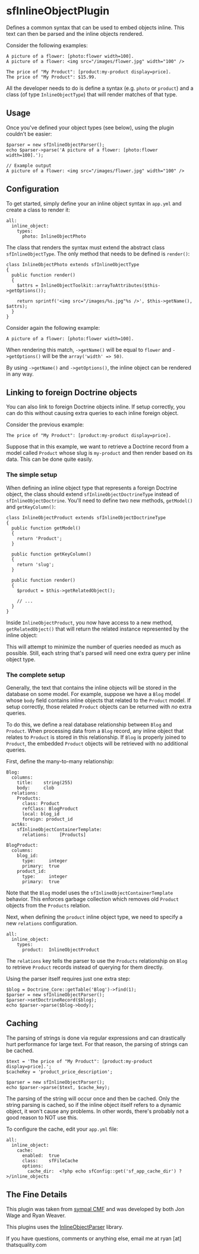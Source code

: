 sfInlineObjectPlugin
====================

Defines a common syntax that can be used to embed objects inline. This text
can then be parsed and the inline objects rendered.

Consider the following examples:

    A picture of a flower: [photo:flower width=100].
    A picture of a flower: <img src="/images/flower.jpg" width="100" />

    The price of "My Product": [product:my-product display=price].
    The price of "My Product": $15.99.

All the developer needs to do is define a syntax (e.g. `photo` or `product`)
and a class (of type `InlineObjectType`) that will render matches of that type.

Usage
-----

Once you've defined your object types (see below), using the plugin couldn't
be easier:

    $parser = new sfInlineObjectParser();
    echo $parser->parse('A picture of a flower: [photo:flower width=100].');
    
    // Example output
    A picture of a flower: <img src="/images/flower.jpg" width="100" />

Configuration
-------------

To get started, simply define your an inline object syntax in `app.yml` and
create a class to render it:

    all:
      inline_object:
        types:
          photo: InlineObjectPhoto

The class that renders the syntax must extend the abstract class `sfInlineObjectType`.
The only method that needs to be defined is `render()`:

    class InlineObjectPhoto extends sfInlineObjectType
    {
      public function render()
      {
        $attrs = InlineObjectToolkit::arrayToAttributes($this->getOptions());

        return sprintf('<img src="/images/%s.jpg"%s />', $this->getName(), $attrs);
      }
    }

Consider again the following example:

    A picture of a flower: [photo:flower width=100].

When rendering this match, `->getName()` will be equal to `flower` and
`->getOptions()` will be the `array('width' => 50)`.

By using `->getName()` and `->getOptions()`, the inline object can be
rendered in any way.

Linking to foreign Doctrine objects
-----------------------------------

You can also link to foreign Doctrine objects inline. If setup correctly,
you can do this without causing extra queries to each inline foreign object.

Consider the previous example:

    The price of "My Product": [product:my-product display=price].

Suppose that in this example, we want to retrieve a Doctrine record from
a model called `Product` whose slug is `my-product` and then render based
on its data. This can be done quite easily.

### The simple setup

When defining an inline object type that represents a foreign Doctrine object,
the class should extend `sfInlineObjectDoctrineType` instead of `sfInlineObjectDoctrine`.
You'll need to define two new methods, `getModel()` and `getKeyColumn()`:

    class InlineObjectProduct extends sfInlineObjectDoctrineType
    {
      public function getModel()
      {
        return 'Product';
      }
      
      public function getKeyColumn()
      {
        return 'slug';
      }
      
      public function render()
      {
        $product = $this->getRelatedObject();

        // ...
      }
    }

Inside `InlineObjectProduct`, you now have access to a new method, `getRelatedObject()`
that will return the related instance represented by the inline object:

This will attempt to minimize the number of queries needed as much as possible.
Still, each string that's parsed will need one extra query per inline object type.

### The complete setup

Generally, the text that contains the inline objects will be stored in the
database on some model. For example, suppose we have a `Blog` model whose
`body` field contains inline objects that related to the `Product` model.
If setup correctly, those related `Product` objects can be returned with
_no_ extra queries.

To do this, we define a real database relationship between `Blog` and
`Product`. When processing data from a `Blog` record, any inline object
that relates to `Product` is stored in this relationship. If `Blog` is
properly joined to `Product`, the embedded `Product` objects will be retrieved
with no additional queries.

First, define the many-to-many relationship:

    Blog:
      columns:
        title:    string(255)
        body:     clob
      relations:
        Products:
          class: Product
          refClass: BlogProduct
          local: blog_id
          foreign: product_id
      actAs:
        sfInlineObjectContainerTemplate:
          relations:    [Products]
    
    BlogProduct:
      columns:
        blog_id:
          type:     integer
          primary:  true
        product_id:
          type:     integer
          primary:  true

Note that the `Blog` model uses the `sfInlineObjectContainerTemplate` behavior.
This enforces garbage collection which removes old `Product` objects from the
`Products` relation.

Next, when defining the `product` inline object type, we need to specify
a new `relations` configuration.

    all:
      inline_object:
        types:
          product:  InlineObjectProduct

The `relations` key tells the parser to use the `Products` relationship
on `Blog` to retrieve `Product` records instead of querying for them directly.

Using the parser itself requires just one extra step:

    $blog = Doctrine_Core::getTable('Blog')->find(1);
    $parser = new sfInlineObjectParser();
    $parser->setDoctrineRecord($blog);
    echo $parser->parse($blog->body);

Caching
-------

The parsing of strings is done via regular expressions and can drastically
hurt performance for large text. For that reason, the parsing of strings
can be cached.

    $text = 'The price of "My Product": [product:my-product display=price].';
    $cacheKey = 'product_price_description';

    $parser = new sfInlineObjectParser();
    echo $parser->parse($text, $cache_key);

The parsing of the string will occur once and then be cached. Only the
string parsing is cached, so if the inline object itself refers to a dynamic
object, it won't cause any problems. In other words, there's probably not
a good reason to NOT use this.

To configure the cache, edit your `app.yml` file:

    all:
      inline_object:
        cache:
          enabled:  true
          class:    sfFileCache
          options:
            cache_dir:  <?php echo sfConfig::get('sf_app_cache_dir') ?>/inline_objects

The Fine Details
----------------

This plugin was taken from [sympal CMF](http://www.sympalphp.org) and was
developed by both Jon Wage and Ryan Weaver.

This plugins uses the [InlineObjectParser](http://github.com/weaverryan/InlineObjectParser)
library.

If you have questions, comments or anything else, email me at ryan [at] thatsquality.com

